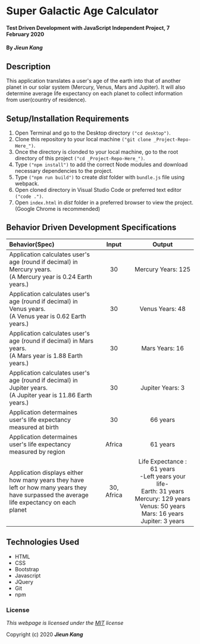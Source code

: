 # Super Galactic Age Calculator 

#### Test Driven Development with JavaScript Independent Project, 7 February 2020
 
#### By **_Jieun Kang_**

## Description
This application translates a user's age of the earth into that of another planet in our solar system (Mercury, Venus, Mars and Jupiter). It will also determine average life expectancy on each planet to collect information from user(country of residence).

## Setup/Installation Requirements

1. Open Terminal and go to the Desktop directory `("cd desktop")`.
2. Clone this repository to your local machine `("git clone _Project-Repo-Here_")`.
3. Once the directory is clonded to your local machine, go to the root directory of this project `("cd _Project-Repo-Here_")`.
4. Type  `("npm install")` to add the correct Node modules and download necessary dependencies to the project.
5. Type `("npm run build")` to create _dist_ folder with `bundle.js` file using webpack.
6. Open cloned directory in Visual Studio Code or preferred text editor `("code .")`.
7. Open `index.html` in _dist_ folder in a preferred browser to view the project. (Google Chrome is recommended)

## Behavior Driven Development Specifications

| Behavior(Spec)<img width=800/>  | Input<img width=300/>  | Output<img width=600/>  |
| :---------------- | :-----: | :-----: |
| Application calculates user's age (round if decimal) in Mercury years. <br/>(A Mercury year is 0.24 Earth years.) | 30 | Mercury Years: 125 |
| Application calculates user's age (round if decimal) in Venus years.  <br/>(A Venus year is 0.62 Earth years.) | 30 | Venus Years: 48 |
| Application calculates user's age (round if decimal) in Mars years.  <br/>(A Mars year is 1.88 Earth years.) | 30 | Mars Years: 16 |
| Application calculates user's age (round if decimal) in Jupiter years.  <br/>(A Jupiter year is 11.86 Earth years.) | 30 | Jupiter Years: 3 |
| Application determaines user's life expectancy measured at birth | 30 | 66 years |
| Application determaines user's life expectancy measured by region | Africa | 61 years |
| Application displays either how many years they have left or how many years they have surpassed the average life expectancy on each planet | 30, <br/> Africa | Life Expectance : 61 years <br /> -Left years your life- <br /> Earth: 31 years <br/> Mercury: 129 years <br/> Venus: 50 years<br/> Mars: 16 years<br/> Jupiter: 3 years |

## Technologies Used

* HTML
* CSS
* Bootstrap
* Javascript
* JQuery
* Git
* npm

### License

*This webpage is licensed under the [MIT](https://en.wikipedia.org/wiki/MIT_License) license*

Copyright (c) 2020 **_Jieun Kang_**
